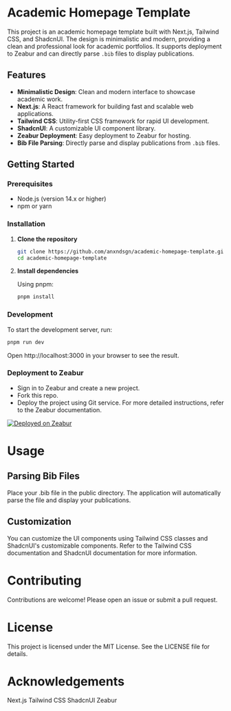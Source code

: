# Academic Homepage Template

This project is an academic homepage template built with Next.js, Tailwind CSS, and ShadcnUI. The design is minimalistic and modern, providing a clean and professional look for academic portfolios. It supports deployment to Zeabur and can directly parse `.bib` files to display publications.

## Features

- **Minimalistic Design**: Clean and modern interface to showcase academic work.
- **Next.js**: A React framework for building fast and scalable web applications.
- **Tailwind CSS**: Utility-first CSS framework for rapid UI development.
- **ShadcnUI**: A customizable UI component library.
- **Zeabur Deployment**: Easy deployment to Zeabur for hosting.
- **Bib File Parsing**: Directly parse and display publications from `.bib` files.

## Getting Started

### Prerequisites

- Node.js (version 14.x or higher)
- npm or yarn

### Installation

1. **Clone the repository**

   ```bash
   git clone https://github.com/anxndsgn/academic-homepage-template.git
   cd academic-homepage-template
   ```

2. **Install dependencies**

   Using pnpm:

   ```bash
   pnpm install
   ```

### Development

To start the development server, run:

```bash
pnpm run dev
```

Open http://localhost:3000 in your browser to see the result.

### Deployment to Zeabur

- Sign in to Zeabur and create a new project.
- Fork this repo.
- Deploy the project using Git service.
  For more detailed instructions, refer to the Zeabur documentation.

[![Deployed on Zeabur](https://zeabur.com/deployed-on-zeabur-dark.svg)](https://zeabur.com?referralCode=anxndsgn&utm_source=anxndsgn&utm_campaign=oss)

# Usage

## Parsing Bib Files

Place your .bib file in the public directory. The application will automatically parse the file and display your publications.

## Customization

You can customize the UI components using Tailwind CSS classes and ShadcnUI's customizable components. Refer to the Tailwind CSS documentation and ShadcnUI documentation for more information.

# Contributing

Contributions are welcome! Please open an issue or submit a pull request.

# License

This project is licensed under the MIT License. See the LICENSE file for details.

# Acknowledgements

Next.js
Tailwind CSS
ShadcnUI
Zeabur
